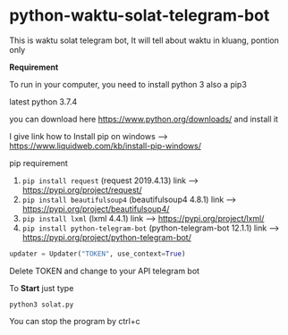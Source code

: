 # python-waktu-solat-telegram-bot
This is waktu solat telegram bot, It will tell about waktu in kluang, pontion only

<b>Requirement</b>

To run in your computer, you need to install python 3 also a pip3

latest python 3.7.4

you can download here https://www.python.org/downloads/ and install it

I give link how to Install pip on windows --> https://www.liquidweb.com/kb/install-pip-windows/


pip requirement
1. ```pip install request``` (request 2019.4.13) link --> https://pypi.org/project/request/
2. ```pip install beautifulsoup4``` (beautifulsoup4 4.8.1) link --> https://pypi.org/project/beautifulsoup4/
3. ```pip install lxml``` (lxml 4.4.1) link --> https://pypi.org/project/lxml/
4. ```pip install python-telegram-bot``` (python-telegram-bot 12.1.1) link --> https://pypi.org/project/python-telegram-bot/
```python
updater = Updater("TOKEN", use_context=True)
```
Delete TOKEN and change to your API telegram bot

To <b>Start</b> just type
```
python3 solat.py
```

You can stop the program by ctrl+c
